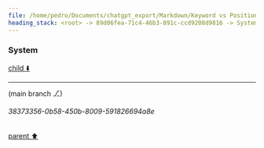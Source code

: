 ```yaml
---
file: /home/pedro/Documents/chatgpt_export/Markdown/Keyword vs Positional Args.md
heading_stack: <root> -> 89d06fea-71c4-46b3-891c-ccd9208d9816 -> System
---
```

### System

[child ⬇️](#38373356-0b58-450b-8009-591826694a8e)

---

(main branch ⎇)
###### 38373356-0b58-450b-8009-591826694a8e
[parent ⬆️](#89d06fea-71c4-46b3-891c-ccd9208d9816)
